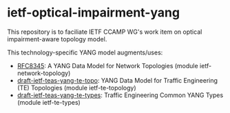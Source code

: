 # ietf-optical-impairment-yang
This repository is to faciliate IETF CCAMP WG's work item on optical impairment-aware topology model. 

This technology-specific YANG model augments/uses:
* [RFC8345](https://tools.ietf.org/html/rfc8345): A YANG Data Model for Network Topologies (module ietf-network-topology)
* [draft-ietf-teas-yang-te-topo](https://datatracker.ietf.org/doc/draft-ietf-teas-yang-te-topo/): YANG Data Model for Traffic Engineering (TE) Topologies (module ietf-te-topology)
* [draft-ietf-teas-yang-te-types](draft-ietf-teas-yang-te-types): Traffic Engineering Common YANG Types (module ietf-te-types)
